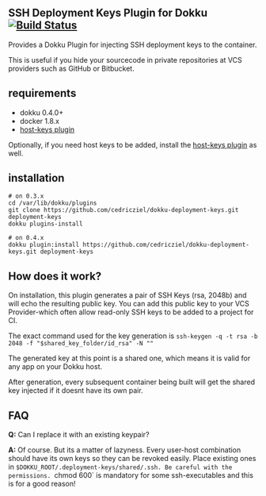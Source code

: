 ## SSH Deployment Keys Plugin for Dokku [![Build Status](https://img.shields.io/travis/cedricziel/dokku-deployment-plugin.svg?branch=master "Build Status")](https://travis-ci.org/cedricziel/dokku-deployment-plugin)

Provides a Dokku Plugin for injecting SSH deployment keys to the container.

This is useful if you hide your sourcecode in private repositories at VCS providers such as GitHub or Bitbucket.

## requirements

- dokku 0.4.0+
- docker 1.8.x
- [host-keys plugin](https://github.com/cedricziel/dokku-hostkeys-plugin)


Optionally, if you need host keys to be added, install the [host-keys plugin](https://github.com/cedricziel/dokku-hostkeys-plugin) as well.

## installation

```shell
# on 0.3.x
cd /var/lib/dokku/plugins
git clone https://github.com/cedricziel/dokku-deployment-keys.git deployment-keys
dokku plugins-install

# on 0.4.x
dokku plugin:install https://github.com/cedricziel/dokku-deployment-keys.git deployment-keys
```

## How does it work?

On installation, this plugin generates a pair of SSH Keys (rsa, 2048b) and will echo the resulting public key.
You can add this public key to your VCS Provider-which often allow read-only SSH keys to be added to a project for CI.

The exact command used for the key generation is `ssh-keygen -q -t rsa -b 2048 -f "$shared_key_folder/id_rsa" -N ""`

The generated key at this point is a shared one, which means it is valid for any app on your Dokku host.

After generation, every subsequent container being built will get the shared key injected if it doesnt have its own pair.

## FAQ

**Q:** Can I replace it with an existing keypair?

**A:** Of course. But its a matter of lazyness. Every user-host combination should have its own keys so they can be revoked easily. Place existing ones in `$DOKKU_ROOT/.deployment-keys/shared/.ssh. Be careful with the permissions. `chmod 600` is mandatory for some ssh-executables and this is for a good reason!
